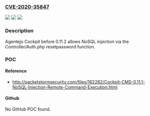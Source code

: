 ### [CVE-2020-35847](https://cve.mitre.org/cgi-bin/cvename.cgi?name=CVE-2020-35847)
![](https://img.shields.io/static/v1?label=Product&message=n%2Fa&color=blue)
![](https://img.shields.io/static/v1?label=Version&message=n%2Fa&color=blue)
![](https://img.shields.io/static/v1?label=Vulnerability&message=n%2Fa&color=brighgreen)

### Description

Agentejo Cockpit before 0.11.2 allows NoSQL injection via the Controller/Auth.php resetpassword function.

### POC

#### Reference
- http://packetstormsecurity.com/files/162282/Cockpit-CMS-0.11.1-NoSQL-Injection-Remote-Command-Execution.html

#### Github
No GitHub POC found.

